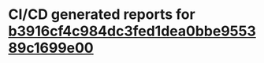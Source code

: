 # CI/CD generated reports for [b3916cf4c984dc3fed1dea0bbe955389c1699e00](https://github.com/hydephp/develop/commit/b3916cf4c984dc3fed1dea0bbe955389c1699e00)
